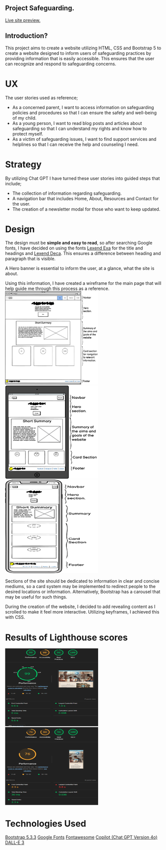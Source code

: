 ## Project Safeguarding.

[Live site preview.](https://naxiris.github.io/Guardians-of-Online-Safety/)

## Introduction?

This project aims to create a website utilizing HTML, CSS and Bootstrap 5 to create a website designed to inform users of safeguarding practices by providing information that is easily accessible. This ensures that the user can recognize and respond to safeguarding concerns.

# UX

The user stories used as reference;

<ul>
    <li>As a concerned parent, I want to access information on safeguarding policies and procedures so that I can ensure the safety and well-being of my child.</li>
    <li>As a young person, I want to read blog posts and articles about safeguarding so that I can understand my rights and know how to protect myself.</li>
    <li>As a victim of safeguarding issues, I want to find support services and helplines so that I can receive the help and counseling I need.</li>
</ul>

# Strategy

By utilizing Chat GPT I have turned these user stories into guided steps that include;

<ul>
    <li>The collection of information regarding safeguarding.</li> 
    <li>A navigation bar that includes Home, About, Resources and Contact for the user.</li>
    <li>The creation of a newsletter modal for those who want to keep updated.</li>
</ul>

# Design

The design must be **simple and easy to read**, so after searching Google fonts, I have decided on using the fonts [Lexend Exa](https://fonts.google.com/specimen/Lexend+Exa) for the title and headings and [Lexend Deca](https://fonts.google.com/specimen/Lexend+Deca). This ensures a difference between heading and paragraph that is visible.

A Hero banner is essential to inform the user, at a glance, what the site is about.

Using this information, I have created a wireframe for the main page that will help guide me through this process as a reference.
<img src="assets/images/wireframe-1.png" alt="Desktop wireframe" width="300px" height="300px">
<img src="assets/images/wireframe-2.png" alt="Tablet wireframe" width="300px" height="300px">
<img src="assets/images/wireframe-3.png" alt="Mobile wireframe" width="300px" height="300px">

Sections of the site should be dedicated to information in clear and concise mediums, so a card system may be implemented to redirect people to the desired locations or information. Alternatively, Bootstrap has a carousel that may be useful for such things.

During the creation of the website, I decided to add revealing content as I scrolled to make it feel more interactive. Utilizing keyframes, I achieved this with CSS.

# Results of Lighthouse scores

<img src="assets/images/desktop-lighthouse.png" alt="Desktop Lighthouse scores" width="300px" height="250px">
<img src="assets/images/mobile-lighthouse.png" alt="Mobile Lighthouse scores" width="300px" height="250px">

# Technologies Used

[Bootstrap 5.3.3](https://getbootstrap.com/)
[Google Fonts](https://fonts.google.com/)
[Fontawesome](https://fontawesome.com/)
[Copilot (Chat GPT Version 4o)](https://github.com/features/copilot)
[DALL-E 3](https://openai.com/index/dall-e-3/)